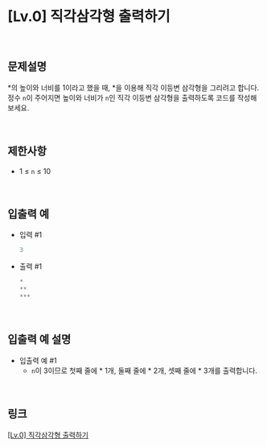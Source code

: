 # [Lv.0] 직각삼각형 출력하기

<br>

## 문제설명
*의 높이와 너비를 1이라고 했을 때, *을 이용해 직각 이등변 삼각형을 그리려고 합니다. 정수 `n`이 주어지면 높이와 너비가 `n`인 직각 이등변 삼각형을 출력하도록 코드를 작성해 보세요.

<br>

## 제한사항
- 1 ≤ `n` ≤ 10

<br>

## 입출력 예
- 입력 #1
    ```java
    3
    ```

- 출력 #1
    ```java
    *
    **
    ***
    ```

<br>

## 입출력 예 설명
- 입출력 예 #1
    - `n`이 3이므로 첫째 줄에 * 1개, 둘째 줄에 * 2개, 셋째 줄에 * 3개를 출력합니다.

<br>

## 링크
[[Lv.0] 직각삼각형 출력하기](https://school.programmers.co.kr/learn/courses/30/lessons/120823)
